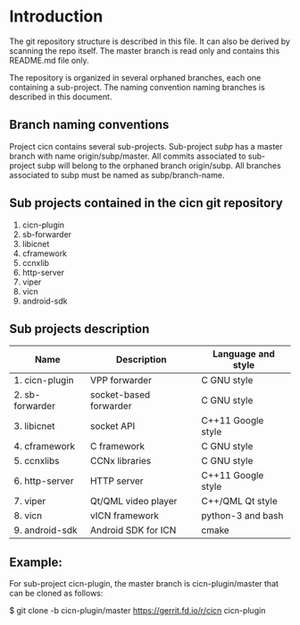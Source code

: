 
# Introduction
The git repository structure is described in this file. It can also be derived
by scanning the repo itself. The master branch is read only and contains this
README.md file only.

The repository is organized in several orphaned branches, each one containing
a sub-project. The naming convention naming branches is described in this
document.

## Branch naming conventions
Project cicn contains several sub-projects. Sub-project *subp* has a master
branch with name  origin/subp/master. All commits associated to sub-project
subp will belong to the orphaned branch origin/subp. All branches associated
to subp must be named as subp/branch-name.

## Sub projects contained in the cicn git repository

1. cicn-plugin
2. sb-forwarder
3. libicnet
4. cframework
5. ccnxlib
6. http-server
7. viper
8. vicn
9. android-sdk

## Sub projects description

Name                | Description             |  Language and style
------------------- | ----------------------- | -------------------
1. cicn-plugin      | VPP forwarder           | C GNU style
2. sb-forwarder     | socket-based forwarder  | C GNU style
3. libicnet         | socket API              | C++11 Google style
4. cframework       | C framework             | C GNU style
5. ccnxlibs         | CCNx libraries          | C GNU style
6. http-server      | HTTP server             | C++11 Google style
7. viper            | Qt/QML video player     | C++/QML Qt style
8. vicn             | vICN framework          | python-3 and bash
9. android-sdk      | Android SDK for ICN     | cmake

## Example:

For sub-project cicn-plugin, the master branch is cicn-plugin/master
that can be cloned as follows:

$ git clone -b cicn-plugin/master https://gerrit.fd.io/r/cicn cicn-plugin